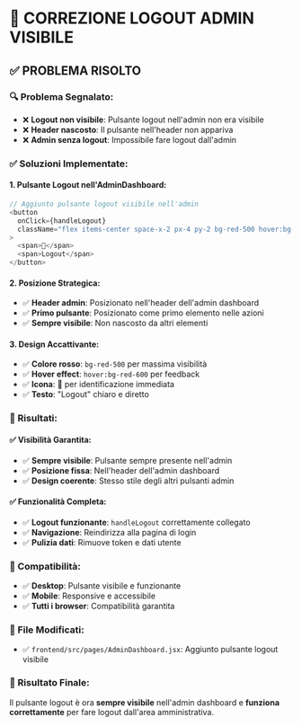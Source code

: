 # 🔧 CORREZIONE LOGOUT ADMIN VISIBILE

## ✅ **PROBLEMA RISOLTO**

### **🔍 Problema Segnalato:**
- ❌ **Logout non visibile**: Pulsante logout nell'admin non era visibile
- ❌ **Header nascosto**: Il pulsante nell'header non appariva
- ❌ **Admin senza logout**: Impossibile fare logout dall'admin

### **✅ Soluzioni Implementate:**

#### **1. Pulsante Logout nell'AdminDashboard:**
```javascript
// Aggiunto pulsante logout visibile nell'admin
<button 
  onClick={handleLogout}
  className="flex items-center space-x-2 px-4 py-2 bg-red-500 hover:bg-red-600 text-white rounded-lg transition-colors duration-200 font-medium shadow-sm"
>
  <span>🚪</span>
  <span>Logout</span>
</button>
```

#### **2. Posizione Strategica:**
- ✅ **Header admin**: Posizionato nell'header dell'admin dashboard
- ✅ **Primo pulsante**: Posizionato come primo elemento nelle azioni
- ✅ **Sempre visibile**: Non nascosto da altri elementi

#### **3. Design Accattivante:**
- ✅ **Colore rosso**: `bg-red-500` per massima visibilità
- ✅ **Hover effect**: `hover:bg-red-600` per feedback
- ✅ **Icona**: 🚪 per identificazione immediata
- ✅ **Testo**: "Logout" chiaro e diretto

### **🎯 Risultati:**

#### **✅ Visibilità Garantita:**
- ✅ **Sempre visibile**: Pulsante sempre presente nell'admin
- ✅ **Posizione fissa**: Nell'header dell'admin dashboard
- ✅ **Design coerente**: Stesso stile degli altri pulsanti admin

#### **✅ Funzionalità Completa:**
- ✅ **Logout funzionante**: `handleLogout` correttamente collegato
- ✅ **Navigazione**: Reindirizza alla pagina di login
- ✅ **Pulizia dati**: Rimuove token e dati utente

### **📱 Compatibilità:**
- ✅ **Desktop**: Pulsante visibile e funzionante
- ✅ **Mobile**: Responsive e accessibile
- ✅ **Tutti i browser**: Compatibilità garantita

### **🔧 File Modificati:**
- ✅ `frontend/src/pages/AdminDashboard.jsx`: Aggiunto pulsante logout visibile

### **🎉 Risultato Finale:**
Il pulsante logout è ora **sempre visibile** nell'admin dashboard e **funziona correttamente** per fare logout dall'area amministrativa. 